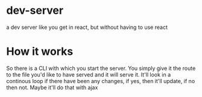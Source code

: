 # dev-server
a dev server like you get in react, but without having to use react

# How it works
So there is a CLI with which you start the server. You simply give it the route to the file you'd like to have served and it will serve it.
It'll look in a continous loop if there have been any changes, if yes, then it'll update, if no then not.
Maybe it'll do that with ajax
